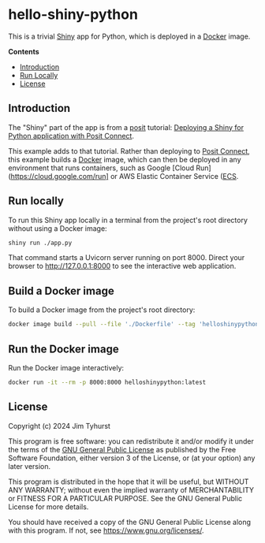 # hello-shiny-python
This is a trivial [Shiny](https://shiny.posit.co/) app for Python, 
which is deployed in a [Docker](https://www.docker.com/) image.

**Contents**

- [Introduction](#introduction)
- [Run Locally](#run-locally)
- [License](#license)

## Introduction

The "Shiny" part of the app is from a [posit](https://posit.co/) tutorial:
[Deploying a Shiny for Python application with Posit Connect](https://posit.co/blog/deploying-a-shiny-for-python-application-with-posit-connect/).

This example adds to that tutorial. Rather than deploying to
[Posit Connect](https://posit.co/products/enterprise/connect/),
this example builds a [Docker](https://www.docker.com/) image,
which can then be deployed in any environment that runs containers,
such as Google [Cloud Run](https://cloud.google.com/run] or 
AWS Elastic Container Service ([ECS](https://aws.amazon.com/ecs/]).

## Run locally
To run this Shiny app locally in a terminal from the project's root directory
without using a Docker image:

```bash
shiny run ./app.py
```

That command starts a Uvicorn server running on port 8000.
Direct your browser to http://127.0.0.1:8000 to see the interactive web application.

## Build a Docker image
To build a Docker image from the project's root directory:

```bash
docker image build --pull --file './Dockerfile' --tag 'helloshinypython:latest' .
```

## Run the Docker image
Run the Docker image interactively:

```bash
docker run -it --rm -p 8000:8000 helloshinypython:latest
``````

## License
Copyright (c) 2024 Jim Tyhurst

This program is free software: you can redistribute it and/or modify
it under the terms of the
[GNU General Public License](https://www.gnu.org/licenses/)
as published by the Free Software Foundation, either version 3 of the License,
or (at your option) any later version.

This program is distributed in the hope that it will be useful,
but WITHOUT ANY WARRANTY; without even the implied warranty of
MERCHANTABILITY or FITNESS FOR A PARTICULAR PURPOSE.  See the
GNU General Public License for more details.

You should have received a copy of the GNU General Public License
along with this program.  If not, see <https://www.gnu.org/licenses/>.
